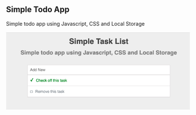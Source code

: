 ## Simple Todo App
Simple todo app using Javascript, CSS and Local Storage

![Todo App](img/screenshot.png)